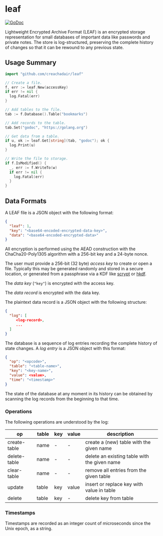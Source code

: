 # leaf

[![GoDoc](https://img.shields.io/static/v1?label=godoc&message=reference&color=white)](https://pkg.go.dev/github.com/creachadair/leaf)

Lightweight Encrypted Archive Format (LEAF) is an encrypted storage representation for small databases of important data like passwords and private notes. The store is log-structured, preserving the complete history of changes so that it can be rewound to any previous state.

## Usage Summary

```go
import "github.com/creachadair/leaf"

// Create a file.
f, err := leaf.New(accessKey)
if err != nil {
  log.Fatal(err)
}

// Add tables to the file.
tab := f.Database().Table("bookmarks")

// Add records to the table.
tab.Set("godoc", "https://golang.org")

// Get data from a table.
if u, ok := leaf.Get[string](tab, "godoc"); ok {
  log.Print(u)
}

// Write the file to storage.
if f.IsModified() {
  _, err := f.WriteTo(w)
  if err != nil {
    log.Fatal(err)
  }
}
```

## Data Formats

A LEAF file is a JSON object with the following format:

```json
{
  "leaf": 1,
  "key": "<base64-encoded-encrypted-data-key>",
  "data": "<base64-encoded-encrypted-data>"
}
```

All encryption is performed using the AEAD construction with the ChaCha20-Poly1305 algorithm with a 256-bit key and a 24-byte nonce.

The user must provide a 256-bit (32 byte) _access key_ to create or open a file. Typically this may be generated randomly and stored in a secure location, or generated from a passphrase via a KDF like [scrypt](https://en.wikipedia.org/wiki/Scrypt) or [hkdf](https://en.wikipedia.org/wiki/HKDF).

The _data key_ (`"key"`) is encrypted with the access key.

The _data record_ is encrypted with the data key.

The plaintext data record is a JSON object with the following structure:

```json
{
  "log": [
     <log-record>,
     ...
  ]
}
```

The database is a sequence of log entries recording the complete history of state changes. A _log entry_ is a JSON object with this format:

```json
{
  "op": "<opcode>",
  "table": "<table-name>",
  "key": "<key-name>",
  "value": <value>,
  "time": "<timestamp>"
}
```

The state of the database at any moment in its history can be obtained by scanning the log records from the beginning to that time.

### Operations

The following operations are understood by the log:

| op           | table | key | value | description                                  |
|--------------|-------|-----|-------|----------------------------------------------|
| create-table | name  | -   | -     | create a (new) table with the given name     |
| delete-table | name  | -   | -     | delete an existing table with the given name |
| clear-table  | name  | -   | -     | remove all entries from the given table      |
| update       | table | key | value | insert or replace key with value in table    |
| delete       | table | key | -     | delete key from table                        |

### Timestamps

Timestamps are recorded as an integer count of microseconds since the Unix epoch, as a string.
